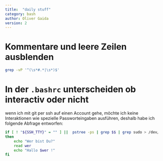 ```yaml
---
title:  "daily stuff"
category: bash
author: Oliver Gaida
version: 2
---
```


# Kommentare und leere Zeilen ausblenden

```bash
grep -vP '^(\s*#.*|\s*)$'
```

# In der `.bashrc` unterscheiden ob interactiv oder nicht

wenn ich mit git per ssh auf einen Account gehe, möchte ich keine Interaktionen wie spezielle Passworteingaben ausführen, deshalb habe ich folgende Abfrage entworfen:

```bash
if [ ! "${SSH_TTY}" = "" ] ||  pstree -ps | grep $$ | grep sudo > /dev/null
then
    echo "Wer bist Du?"
    read wer
    echo "Hallo $wer !"
fi
```